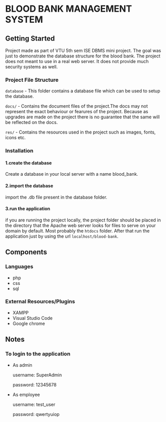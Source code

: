 # BLOOD BANK MANAGEMENT SYSTEM

## Getting Started
Project made as part of VTU 5th sem ISE DBMS mini project. The goal was just to demonstrate the database structure for the blood bank. The project does not meant to use in a real web server. It does not provide much security systems as well. 


### Project File Structure

`database` -  This folder contains a database file which can be used to setup the database.

`docs/` - Contains the document files of the project.The docs may not represent the exact behaviour or fearures of the project. Because as upgrades are made on the project there is no guarantee that the same will be reflected on the docs.

`res/` - Contains the resources used in the project such as images, fonts, icons etc.

### Installation

#### 1.create the database
Create a database in your local server with a name blood_bank.

#### 2.import the database 
import the .db file present in the database folder.

#### 3.run the application
if you are running the project locally, the project folder should be placed in the directory that the Apache web server looks for files to serve on your domain by default. Most probably the `htdocs` folder. After that run the application just by using the url `localhost/blood-bank`.

## Components

### Languages

- php
- css
- sql

### External Resources/Plugins

- XAMPP
- Visual Studio Code
- Google chrome

## Notes

### To login to the application
- As admin

    username:   SuperAdmin
    
    password:   12345678
  
- As employee

    username:   test_user
    
    password:   qwertyuiop
  


